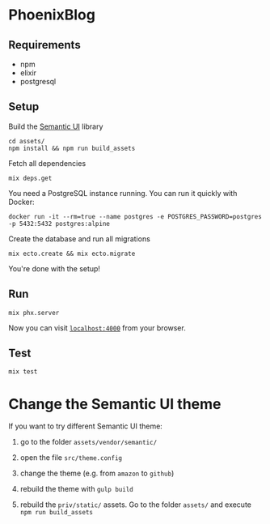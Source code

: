 # PhoenixBlog

## Requirements

* npm
* elixir
* postgresql

## Setup

Build the [Semantic UI](https://semantic-ui.com/) library

```
cd assets/
npm install && npm run build_assets
```

Fetch all dependencies

```
mix deps.get
```

You need a PostgreSQL instance running. You can run it quickly with Docker:

```
docker run -it --rm=true --name postgres -e POSTGRES_PASSWORD=postgres -p 5432:5432 postgres:alpine
```

Create the database and run all migrations

```
mix ecto.create && mix ecto.migrate
```

You're done with the setup!

## Run

```
mix phx.server
```

Now you can visit [`localhost:4000`](http://localhost:4000) from your browser.

## Test

```
mix test
```

# Change the Semantic UI theme

If you want to try different Semantic UI theme:

1) go to the folder `assets/vendor/semantic/`

2) open the file `src/theme.config`

3) change the theme (e.g. from `amazon` to `github`)

4) rebuild the theme with `gulp build`

5) rebuild the `priv/static/` assets. Go to the folder `assets/` and execute `npm run build_assets`
